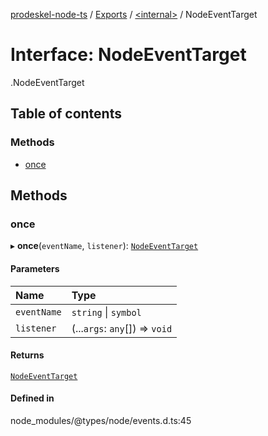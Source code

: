 [prodeskel-node-ts](../README.md) / [Exports](../modules.md) / [<internal\>](../modules/internal_.md) / NodeEventTarget

# Interface: NodeEventTarget

[<internal>](../modules/internal_.md).NodeEventTarget

## Table of contents

### Methods

- [once](internal_.NodeEventTarget.md#once)

## Methods

### once

▸ **once**(`eventName`, `listener`): [`NodeEventTarget`](internal_.NodeEventTarget.md)

#### Parameters

| Name | Type |
| :------ | :------ |
| `eventName` | `string` \| `symbol` |
| `listener` | (...`args`: `any`[]) => `void` |

#### Returns

[`NodeEventTarget`](internal_.NodeEventTarget.md)

#### Defined in

node_modules/@types/node/events.d.ts:45
